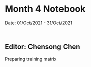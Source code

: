 Month 4 Notebook
====

Date: 01/Oct/2021 - 31/Oct/2021

<br> Editor: Chensong Chen
----



Preparing training matrix


